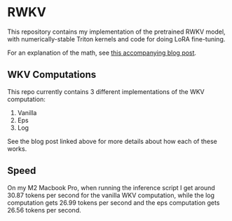 # RWKV

This repository contains my implementation of the pretrained RWKV model, with numerically-stable Triton kernels and code for doing LoRA fine-tuning.

For an explanation of the math, see [this accompanying blog post](https://ben.bolte.cc/rwkv).

## WKV Computations

This repo currently contains 3 different implementations of the WKV computation:

1. Vanilla
2. Eps
3. Log

See the blog post linked above for more details about how each of these works.

## Speed

On my M2 Macbook Pro, when running the inference script I get around 30.87 tokens per second for the vanilla WKV computation, while the log computation gets 26.99 tokens per second and the eps computation gets 26.56 tokens per second.

